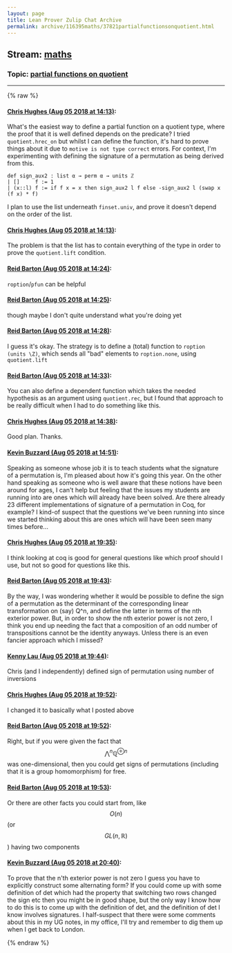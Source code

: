 ```yaml
---
layout: page
title: Lean Prover Zulip Chat Archive 
permalink: archive/116395maths/37821partialfunctionsonquotient.html
---
```


## Stream: [maths](index.html)
### Topic: [partial functions on quotient](37821partialfunctionsonquotient.html)

---


{% raw %}
#### [ Chris Hughes (Aug 05 2018 at 14:13)](https://leanprover.zulipchat.com/#narrow/stream/116395-maths/topic/partial%20functions%20on%20quotient/near/130929260):
What's the easiest way to define a partial function on a quotient type, where the proof that it is well defined depends on the predicate? I tried `quotient.hrec_on` but whilst I can define the function, it's hard to prove things about it due to `motive is not type correct` errors. For context, I'm experimenting with defining the signature of a permutation as being derived from this.
```lean
def sign_aux2 : list α → perm α → units ℤ
| []     f := 1
| (x::l) f := if f x = x then sign_aux2 l f else -sign_aux2 l (swap x (f x) * f)
```
I plan to use the list underneath `finset.univ`, and prove it doesn't depend on the order of the list.

#### [ Chris Hughes (Aug 05 2018 at 14:13)](https://leanprover.zulipchat.com/#narrow/stream/116395-maths/topic/partial%20functions%20on%20quotient/near/130929261):
The problem is that the list has to contain everything of the type in order to prove the `quotient.lift` condition.

#### [ Reid Barton (Aug 05 2018 at 14:24)](https://leanprover.zulipchat.com/#narrow/stream/116395-maths/topic/partial%20functions%20on%20quotient/near/130929617):
`roption`/`pfun` can be helpful

#### [ Reid Barton (Aug 05 2018 at 14:25)](https://leanprover.zulipchat.com/#narrow/stream/116395-maths/topic/partial%20functions%20on%20quotient/near/130929641):
though maybe I don't quite understand what you're doing yet

#### [ Reid Barton (Aug 05 2018 at 14:28)](https://leanprover.zulipchat.com/#narrow/stream/116395-maths/topic/partial%20functions%20on%20quotient/near/130929737):
I guess it's okay. The strategy is to define a (total) function to `roption (units \Z)`, which sends all "bad" elements to `roption.none`, using `quotient.lift`

#### [ Reid Barton (Aug 05 2018 at 14:33)](https://leanprover.zulipchat.com/#narrow/stream/116395-maths/topic/partial%20functions%20on%20quotient/near/130929865):
You can also define a dependent function which takes the needed hypothesis as an argument using `quotient.rec`, but I found that approach to be really difficult when I had to do something like this.

#### [ Chris Hughes (Aug 05 2018 at 14:38)](https://leanprover.zulipchat.com/#narrow/stream/116395-maths/topic/partial%20functions%20on%20quotient/near/130930011):
Good plan. Thanks.

#### [ Kevin Buzzard (Aug 05 2018 at 14:51)](https://leanprover.zulipchat.com/#narrow/stream/116395-maths/topic/partial%20functions%20on%20quotient/near/130930355):
Speaking as someone whose job it is to teach students what the signature of a permutation is, I'm pleased about how it's going this year. On the other hand speaking as someone who is well aware that these notions have been around for ages, I can't help but feeling that the issues my students are running into are ones which will already have been solved. Are there already 23 different implementations of signature of a permutation in Coq, for example? I kind-of suspect that the questions we've been running into since we started thinking about this are ones which will have been seen many times before...

#### [ Chris Hughes (Aug 05 2018 at 19:35)](https://leanprover.zulipchat.com/#narrow/stream/116395-maths/topic/partial%20functions%20on%20quotient/near/130938495):
I think looking at coq is good for general questions like which proof should I use, but not so good for questions like this.

#### [ Reid Barton (Aug 05 2018 at 19:43)](https://leanprover.zulipchat.com/#narrow/stream/116395-maths/topic/partial%20functions%20on%20quotient/near/130938719):
By the way, I was wondering whether it would be possible to define the sign of a permutation as the determinant of the corresponding linear transformation on (say) Q^n, and define the latter in terms of the nth exterior power.
But, in order to show the nth exterior power is not zero, I think you end up needing the fact that a composition of an odd number of transpositions cannot be the identity anyways. Unless there is an even fancier approach which I missed?

#### [ Kenny Lau (Aug 05 2018 at 19:44)](https://leanprover.zulipchat.com/#narrow/stream/116395-maths/topic/partial%20functions%20on%20quotient/near/130938763):
Chris (and I independently) defined sign of permutation using number of inversions

#### [ Chris Hughes (Aug 05 2018 at 19:52)](https://leanprover.zulipchat.com/#narrow/stream/116395-maths/topic/partial%20functions%20on%20quotient/near/130938973):
I changed it to basically what I posted above

#### [ Reid Barton (Aug 05 2018 at 19:52)](https://leanprover.zulipchat.com/#narrow/stream/116395-maths/topic/partial%20functions%20on%20quotient/near/130938975):
Right, but if you were given the fact that $$\bigwedge^n \mathbb{Q}^{\oplus n}$$ was one-dimensional, then you could get signs of permutations (including that it is a group homomorphism) for free.

#### [ Reid Barton (Aug 05 2018 at 19:53)](https://leanprover.zulipchat.com/#narrow/stream/116395-maths/topic/partial%20functions%20on%20quotient/near/130938980):
Or there are other facts you could start from, like $$O(n)$$ (or $$GL(n, \mathbb{R})$$) having two components

#### [ Kevin Buzzard (Aug 05 2018 at 20:40)](https://leanprover.zulipchat.com/#narrow/stream/116395-maths/topic/partial%20functions%20on%20quotient/near/130940233):
To prove that the n'th exterior power is not zero I guess you have to explicitly construct some alternating form? If you could come up with some definition of det which had the property that switching two rows changed the sign etc then you might be in good shape, but the only way I know how to do this is to come up with the definition of det, and the definition of det I know involves signatures. I half-suspect that there were some comments about this in my UG notes, in my office, I'll try and remember to dig them up when I get back to London.


{% endraw %}
